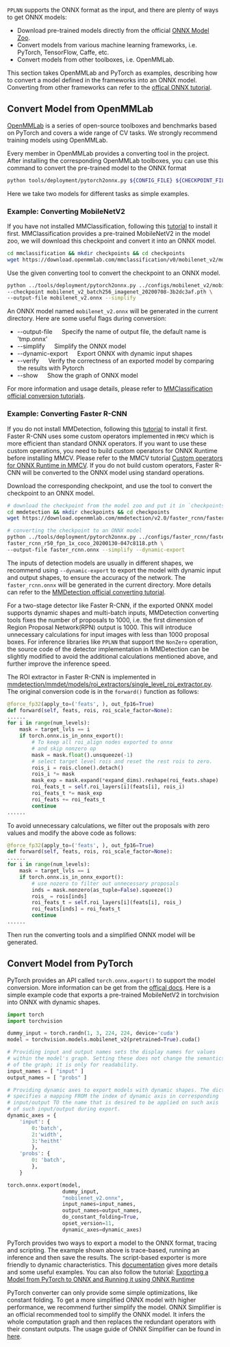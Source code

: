 `PPLNN` supports the ONNX format as the input, and there are plenty of ways to get ONNX models:
* Download pre-trained models directly from the official [ONNX Model Zoo](https://github.com/onnx/models).
* Convert models from various machine learning frameworks, i.e. PyTorch, TensorFlow, Caffe, etc.
* Convert models from other toolboxes, i.e. OpenMMLab.

This section takes OpenMMLab and PyTorch as examples, describing how to convert a model defined in the frameworks into an ONNX model. Converting from other frameworks can refer to the [offical ONNX tutorial](https://github.com/onnx/tutorials).


## Convert Model from OpenMMLab

[OpenMMLab](https://github.com/open-mmlab) is a series of open-source toolboxes and benchmarks based on PyTorch and covers a wide range of CV tasks. We strongly recommend training models using OpenMMLab.

Every member in OpenMMLab provides a converting tool in the project. After installing the corresponding OpenMMLab toolboxes, you can use this command to convert the pre-trained model to the ONNX format
```bash
python tools/deployment/pytorch2onnx.py ${CONFIG_FILE} ${CHECKPOINT_FILE} --output_file ${ONNX_FILE} [--shape ${INPUT_SHAPE} --dynamic-export --verify]
```
Here we take two models for different tasks as simple examples.

### Example: Converting MobileNetV2

If you have not installed MMClassification, following this [tutorial](https://github.com/open-mmlab/mmclassification/blob/master/docs/install.md) to install it first. MMClassification provides a pre-trained MobileNetV2 in the model zoo, we will download this checkpoint and convert it into an ONNX model.

```bash
cd mmclassification && mkdir checkpoints && cd checkpoints
wget https://download.openmmlab.com/mmclassification/v0/mobilenet_v2/mobilenet_v2_batch256_imagenet_20200708-3b2dc3af.pth
```

Use the given converting tool to convert the checkpoint to an ONNX model.

```bash
python ../tools/deployment/pytorch2onnx.py ../configs/mobilenet_v2/mobilenet_v2_b32x8_imagenet.py \
--checkpoint mobilenet_v2_batch256_imagenet_20200708-3b2dc3af.pth \
--output-file mobilenet_v2.onnx --simplify
```

An ONNX model named `mobilenet_v2.onnx` will be generated in the current directory.
Here are some useful flags during conversion:
* --output-file &emsp; Specify the name of output file, the default name is 'tmp.onnx'
* --simplify &emsp; Simplify the ONNX model
* --dynamic-export &emsp; Export ONNX with dynamic input shapes
* --verify &emsp; Verify the correctness of an exported model by comparing the results with Pytorch
* --show &emsp; Show the graph of ONNX model

For more information and usage details, please refer to [MMClassification official conversion tutorials](https://github.com/open-mmlab/mmclassification/blob/master/docs_zh-CN/tutorials/pytorch2onnx.md).

### Example: Converting Faster R-CNN

If you do not install MMDetection, following this [tutorial](https://github.com/open-mmlab/mmdetection/blob/master/docs/get_started.md) to install it first. Faster R-CNN uses some custom operators implemented in `MMCV` which is more efficient than standard ONNX operators. If you want to use these custom operations, you need to build custom operators for ONNX Runtime before installing MMCV. Please refer to the MMCV tutorial [Custom operators for ONNX Runtime in MMCV](https://github.com/open-mmlab/mmcv/blob/master/docs/onnxruntime_op.md#how-to-build-custom-operators-for-onnx-runtime). If you do not build custom operators, Faster R-CNN will be converted to the ONNX model using standard operations.

Download the corresponding checkpoint, and use the tool to convert the checkpoint to an ONNX model.
```bash
# download the checkpoint from the model zoo and put it in `checkpoints/`
cd mmdetection && mkdir checkpoints && cd checkpoints
wget https://download.openmmlab.com/mmdetection/v2.0/faster_rcnn/faster_rcnn_r50_fpn_1x_coco/faster_rcnn_r50_fpn_1x_coco_20200130-047c8118.pth

# converting the checkpoint to an ONNX model
python ../tools/deployment/pytorch2onnx.py ../configs/faster_rcnn/faster_rcnn_r50_fpn_1x_coco.py \
faster_rcnn_r50_fpn_1x_coco_20200130-047c8118.pth \
--output-file faster_rcnn.onnx --simplify --dynamic-export
```

The inputs of detection models are usually in different shapes, we recommend using `--dynamic-export` to export the model with dynamic input and output shapes, to ensure the accuracy of the network. 
The `faster_rcnn.onnx` will be generated in the current directory. More details can refer to the [MMDetection official converting tutorial](https://github.com/open-mmlab/mmdetection/blob/master/docs/tutorials/pytorch2onnx.md). 



For a two-stage detector like Faster R-CNN, if the exported ONNX model supports dynamic shapes and multi-batch inputs, MMDetection converting tools fixes the number of proposals to 1000, i.e. the first dimension of Region Proposal Network(RPN) output is 1000. This will introduce unnecessary calculations for input images with less than 1000 proposal boxes. For inference libraries like `PPLNN` that support the `NonZero` operation, the source code of the detector implementation in MMDetection can be slightly modified to avoid the additional calculations mentioned above, and further improve the inference speed.

The ROI extractor in Faster R-CNN is implemented in [mmdetection/mmdet/models/roi_extractors/single_level_roi_extractor.py](https://github.com/open-mmlab/mmdetection/blob/30a7073a328aebccb24bd6bef2f13d3ddfca765f/mmdet/models/roi_heads/roi_extractors/single_level_roi_extractor.py#L85). The original conversion code is in the `forward()` function as follows:

```python
@force_fp32(apply_to=('feats', ), out_fp16=True)
def forward(self, feats, rois, roi_scale_factor=None):
......
for i in range(num_levels):
    mask = target_lvls == i
    if torch.onnx.is_in_onnx_export():
        # To keep all roi_align nodes exported to onnx
        # and skip nonzero op
        mask = mask.float().unsqueeze(-1)
        # select target level rois and reset the rest rois to zero.
        rois_i = rois.clone().detach()
        rois_i *= mask
        mask_exp = mask.expand(*expand_dims).reshape(roi_feats.shape)
        roi_feats_t = self.roi_layers[i](feats[i], rois_i)
        roi_feats_t *= mask_exp
        roi_feats += roi_feats_t
        continue
......
```

To avoid unnecessary calculations, we filter out the proposals with zero values and modify the above code as follows:

```python
@force_fp32(apply_to=('feats', ), out_fp16=True)
def forward(self, feats, rois, roi_scale_factor=None):
......
for i in range(num_levels):
    mask = target_lvls == i
    if torch.onnx.is_in_onnx_export():
        # use nozero to filter out unnecessary proposals
        inds = mask.nonzero(as_tuple=False).squeeze(1)
        rois_ = rois[inds]
        roi_feats_t = self.roi_layers[i](feats[i], rois_)
        roi_feats[inds] = roi_feats_t
        continue
......
```

Then run the converting tools and a simplified ONNX model will be generated.


## Convert Model from PyTorch
PyTorch provides an API called `torch.onnx.export()` to support the model conversion. More information can be get from the [offical docs](https://pytorch.org/docs/stable/onnx.html?highlight=torch%20onnx%20export#torch.onnx.export). Here is a simple example code that exports a pre-trained MobileNetV2 in torchvision into ONNX with dynamic shapes. 

```python
import torch
import torchvision

dummy_input = torch.randn(1, 3, 224, 224, device='cuda')
model = torchvision.models.mobilenet_v2(pretrained=True).cuda()

# Providing input and output names sets the display names for values
# within the model's graph. Setting these does not change the semantics
# of the graph; it is only for readability.
input_names = [ "input" ]
output_names = [ "probs" ]

# Providing dynamic axes to export models with dynamic shapes. The dictionary 
# specifies a mapping FROM the index of dynamic axis in corresponding 
# input/output TO the name that is desired to be applied on such axis 
# of such input/output during export.
dynamic_axes = {
    'input': {
        0:'batch',
        2:'width',
        3:'heitht'
        },
    'probs': {
        0: 'batch',
        },
    }

torch.onnx.export(model, 
                  dummy_input, 
                  "mobilenet_v2.onnx", 
                  input_names=input_names, 
                  output_names=output_names, 
                  do_constant_folding=True,
                  opset_version=11, 
                  dynamic_axes=dynamic_axes)
```

PyTorch provides two ways to export a model to the ONNX format, tracing and scripting. The example shown above is trace-based, running an inference and then save the results. The script-based exporter is more friendly to dynamic characteristics. This [documentation](https://pytorch.org/docs/stable/onnx.html) gives more details and some useful examples. You can also follow the tutorial: [Exporting a Model from PyTorch to ONNX and Running it using ONNX Runtime](https://pytorch.org/tutorials/advanced/super_resolution_with_onnxruntime.html)

PyTorch converter can only provide some simple optimizations, like constant folding. To get a more simplified ONNX model with higher performance, we recommend further simplify the model. ONNX Simplifier is an official recommended tool to simplify the ONNX model. It infers the whole computation graph and then replaces the redundant operators with their constant outputs. The usage guide of ONNX Simplifier can be found in [here](https://github.com/daquexian/onnx-simplifier).